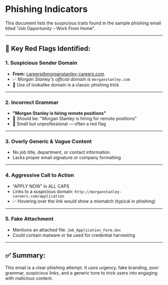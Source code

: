 # Phishing Indicators 

This document lists the suspicious traits found in the sample phishing email titled "Job Opportunity – Work From Home".

---

## 📌 Key Red Flags Identified:

### 1. **Suspicious Sender Domain**
- **From:** careers@morganstanley-careers.com
- ✅ *Morgan Stanley's official domain is* `morganstanley.com`
- 🚩 Use of lookalike domain is a classic phishing trick

---

### 2. **Incorrect Grammar**
- **"Morgan Stanley is hiring remote positions"**
- 🔁 Should be: "Morgan Stanley is hiring for remote positions"
- 🧠 Small but unprofessional — often a red flag

---

### 3. **Overly Generic & Vague Content**
- No job title, department, or contact information
- Lacks proper email signature or company formatting

---

### 4. **Aggressive Call to Action**
- “APPLY NOW” in ALL CAPS
- Links to a suspicious domain: `http://morganstanley-careers.com/application`
- ✅ Hovering over the link would show a mismatch (typical in phishing)

---

### 5. **Fake Attachment**
- Mentions an attached file: `Job_Application_Form.doc`
- Could contain malware or be used for credential harvesting

---

## ✅ Summary:

This email is a clear phishing attempt. It uses urgency, fake branding, poor grammar, suspicious links, and a generic tone to trick users into engaging with malicious content.
